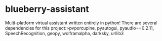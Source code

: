 # blueberry-assistant
Multi-platform virtual assistant written entirely in python!
There are several dependencies for this project:>pvporcupine, pyautogui, pyaudio==0.2.11, SpeechRecognition, geopy, wolframalpha, darksky, urllib3

